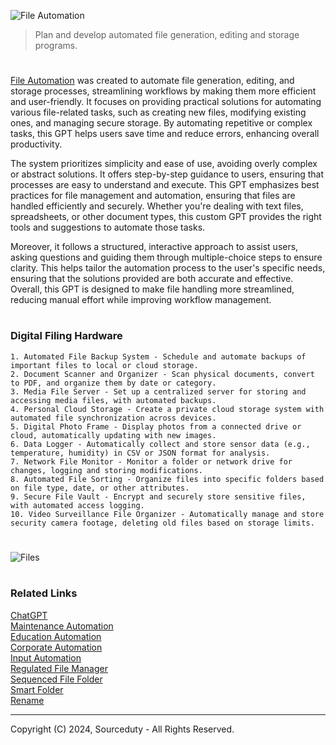 ![File Automation](https://github.com/user-attachments/assets/3b283165-d3e8-4de4-843e-0e8188773254)

> Plan and develop automated file generation, editing and storage programs.

#

[File Automation](https://chatgpt.com/g/g-F0Q6PvsZc-file-automation) was created to automate file generation, editing, and storage processes, streamlining workflows by making them more efficient and user-friendly. It focuses on providing practical solutions for automating various file-related tasks, such as creating new files, modifying existing ones, and managing secure storage. By automating repetitive or complex tasks, this GPT helps users save time and reduce errors, enhancing overall productivity.

The system prioritizes simplicity and ease of use, avoiding overly complex or abstract solutions. It offers step-by-step guidance to users, ensuring that processes are easy to understand and execute. This GPT emphasizes best practices for file management and automation, ensuring that files are handled efficiently and securely. Whether you're dealing with text files, spreadsheets, or other document types, this custom GPT provides the right tools and suggestions to automate those tasks.

Moreover, it follows a structured, interactive approach to assist users, asking questions and guiding them through multiple-choice steps to ensure clarity. This helps tailor the automation process to the user's specific needs, ensuring that the solutions provided are both accurate and effective. Overall, this GPT is designed to make file handling more streamlined, reducing manual effort while improving workflow management.

#
### Digital Filing Hardware

```
1. Automated File Backup System - Schedule and automate backups of important files to local or cloud storage.
2. Document Scanner and Organizer - Scan physical documents, convert to PDF, and organize them by date or category.
3. Media File Server - Set up a centralized server for storing and accessing media files, with automated backups.
4. Personal Cloud Storage - Create a private cloud storage system with automated file synchronization across devices.
5. Digital Photo Frame - Display photos from a connected drive or cloud, automatically updating with new images.
6. Data Logger - Automatically collect and store sensor data (e.g., temperature, humidity) in CSV or JSON format for analysis.
7. Network File Monitor - Monitor a folder or network drive for changes, logging and storing modifications.
8. Automated File Sorting - Organize files into specific folders based on file type, date, or other attributes.
9. Secure File Vault - Encrypt and securely store sensitive files, with automated access logging.
10. Video Surveillance File Organizer - Automatically manage and store security camera footage, deleting old files based on storage limits.
```

#

![Files](https://github.com/user-attachments/assets/1488f2bc-01e1-4cd0-bb64-acf16c8da9af)

#
### Related Links

[ChatGPT](https://github.com/sourceduty/ChatGPT)
<br>
[Maintenance Automation](https://github.com/sourceduty/Maintenance_Automation)
<br>
[Education Automation](https://github.com/sourceduty/Education_Automation)
<br>
[Corporate Automation](https://github.com/sourceduty/Corporate_Automation)
<br>
[Input Automation](https://github.com/sourceduty/Input_Automation)
<br>
[Regulated File Manager](https://github.com/sourceduty/Regulated_File_Manager)
<br>
[Sequenced File Folder](https://github.com/sourceduty/Sequenced_File_Folders)
<br>
[Smart Folder](https://github.com/sourceduty/Smart_Folder)
<br>
[Rename](https://github.com/sourceduty/Rename)

***
Copyright (C) 2024, Sourceduty - All Rights Reserved.
